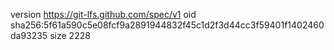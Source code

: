 version https://git-lfs.github.com/spec/v1
oid sha256:5f61a590c5e08fcf9a2891944832f45c1d2f3d44cc3f59401f1402460da93235
size 2228
